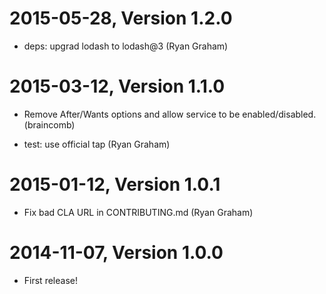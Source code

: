2015-05-28, Version 1.2.0
=========================

 * deps: upgrad lodash to lodash@3 (Ryan Graham)


2015-03-12, Version 1.1.0
=========================

 * Remove After/Wants options and allow service to be enabled/disabled. (braincomb)

 * test: use official tap (Ryan Graham)


2015-01-12, Version 1.0.1
=========================

 * Fix bad CLA URL in CONTRIBUTING.md (Ryan Graham)


2014-11-07, Version 1.0.0
=========================

 * First release!
